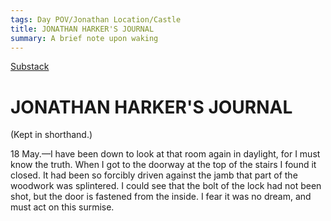 ```yaml
---
tags: Day POV/Jonathan Location/Castle 
title: JONATHAN HARKER'S JOURNAL
summary: A brief note upon waking
---
```

[Substack](https://draculadaily.substack.com/p/dracula-may-18-6e7)

# JONATHAN HARKER'S JOURNAL

(Kept in shorthand.)

18 May.—I have been down to look at that room again in daylight, for I must know the truth. When I got to the doorway at the top of the stairs I found it closed. It had been so forcibly driven against the jamb that part of the woodwork was splintered. I could see that the bolt of the lock had not been shot, but the door is fastened from the inside. I fear it was no dream, and must act on this surmise.
